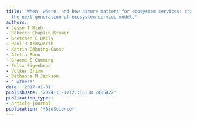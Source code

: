 ```yaml
---
title: 'When, where, and how nature matters for ecosystem services: challenges for
  the next generation of ecosystem service models'
authors:
- Jesse T Rieb
- Rebecca Chaplin-Kramer
- Gretchen C Daily
- Paul R Armsworth
- Katrin Böhning-Gaese
- Aletta Bonn
- Graeme S Cumming
- Felix Eigenbrod
- Volker Grimm
- Bethanna M Jackson
- ' others'
date: '2017-01-01'
publishDate: '2024-11-17T21:15:18.248542Z'
publication_types:
- article-journal
publication: '*BioScience*'
---
```

